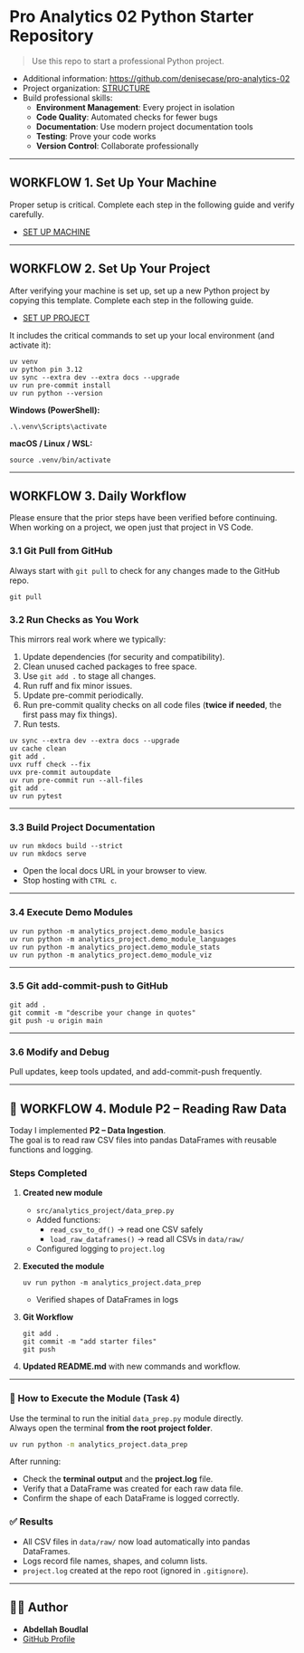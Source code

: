 # Pro Analytics 02 Python Starter Repository

> Use this repo to start a professional Python project.

- Additional information: <https://github.com/denisecase/pro-analytics-02>
- Project organization: [STRUCTURE](./STRUCTURE.md)
- Build professional skills:
  - **Environment Management**: Every project in isolation
  - **Code Quality**: Automated checks for fewer bugs
  - **Documentation**: Use modern project documentation tools
  - **Testing**: Prove your code works
  - **Version Control**: Collaborate professionally

---

## WORKFLOW 1. Set Up Your Machine

Proper setup is critical.
Complete each step in the following guide and verify carefully.

- [SET UP MACHINE](./SET_UP_MACHINE.md)

---

## WORKFLOW 2. Set Up Your Project

After verifying your machine is set up, set up a new Python project by copying this template.
Complete each step in the following guide.

- [SET UP PROJECT](./SET_UP_PROJECT.md)

It includes the critical commands to set up your local environment (and activate it):

```shell
uv venv
uv python pin 3.12
uv sync --extra dev --extra docs --upgrade
uv run pre-commit install
uv run python --version
```

**Windows (PowerShell):**
```shell
.\.venv\Scripts\activate
```

**macOS / Linux / WSL:**
```shell
source .venv/bin/activate
```

---

## WORKFLOW 3. Daily Workflow

Please ensure that the prior steps have been verified before continuing.
When working on a project, we open just that project in VS Code.

### 3.1 Git Pull from GitHub

Always start with `git pull` to check for any changes made to the GitHub repo.

```shell
git pull
```

### 3.2 Run Checks as You Work

This mirrors real work where we typically:

1. Update dependencies (for security and compatibility).
2. Clean unused cached packages to free space.
3. Use `git add .` to stage all changes.
4. Run ruff and fix minor issues.
5. Update pre-commit periodically.
6. Run pre-commit quality checks on all code files (**twice if needed**, the first pass may fix things).
7. Run tests.

```shell
uv sync --extra dev --extra docs --upgrade
uv cache clean
git add .
uvx ruff check --fix
uvx pre-commit autoupdate
uv run pre-commit run --all-files
git add .
uv run pytest
```

---

### 3.3 Build Project Documentation

```shell
uv run mkdocs build --strict
uv run mkdocs serve
```

- Open the local docs URL in your browser to view.  
- Stop hosting with `CTRL c`.  

---

### 3.4 Execute Demo Modules

```shell
uv run python -m analytics_project.demo_module_basics
uv run python -m analytics_project.demo_module_languages
uv run python -m analytics_project.demo_module_stats
uv run python -m analytics_project.demo_module_viz
```

---

### 3.5 Git add-commit-push to GitHub

```shell
git add .
git commit -m "describe your change in quotes"
git push -u origin main
```

---

### 3.6 Modify and Debug

Pull updates, keep tools updated, and add-commit-push frequently.

---

## 🚀 WORKFLOW 4. Module P2 – Reading Raw Data

Today I implemented **P2 – Data Ingestion**.  
The goal is to read raw CSV files into pandas DataFrames with reusable functions and logging.

### Steps Completed

1. **Created new module**  
   - `src/analytics_project/data_prep.py`  
   - Added functions:  
     - `read_csv_to_df()` → read one CSV safely  
     - `load_raw_dataframes()` → read all CSVs in `data/raw/`  
   - Configured logging to `project.log`

2. **Executed the module**  
   ```shell
   uv run python -m analytics_project.data_prep
   ```  
   - Verified shapes of DataFrames in logs

3. **Git Workflow**  
   ```shell
   git add .
   git commit -m "add starter files"
   git push
   ```

4. **Updated README.md** with new commands and workflow.

---


### 🔹 How to Execute the Module (Task 4)

Use the terminal to run the initial `data_prep.py` module directly.  
Always open the terminal **from the root project folder**.

```bash
uv run python -m analytics_project.data_prep
```

After running:
- Check the **terminal output** and the **project.log** file.  
- Verify that a DataFrame was created for each raw data file.  
- Confirm the shape of each DataFrame is logged correctly.


### ✅ Results
- All CSV files in `data/raw/` now load automatically into pandas DataFrames.  
- Logs record file names, shapes, and column lists.  
- `project.log` created at the repo root (ignored in `.gitignore`).  

---

## 👨‍💻 Author
- **Abdellah Boudlal**  
- [GitHub Profile](https://github.com/Aboudlal)

